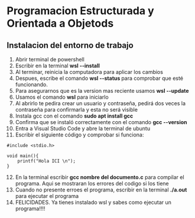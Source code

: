 # Programacion Estructurada y Orientada a Objetods
## Instalacion del entorno de trabajo

1. Abrir terminal de powershell 
2. Escribir en la terminal <b>wsl --install</b>
3. Al terminar, reinicia la computadora para aplicar los cambios
4. Despues, escribe el comando <b>wsl --status </b> para comprobar que esté funcionando.
5. Para asegurarnos que es la version mas reciente usamos <b>wsl --update </b>
6. Usamos el comando <b>wsl</b> para iniciarlo
7. Al abrirlo te pedira crear un usuario y contraseña, pedirá dos veces la contraseña para confirmarla y esta no será visible
8. Instala gcc con el comando <b>sudo apt install gcc</b>
9. Confirma que se instaló correctamente con el comando <b>gcc --version</b>
10. Entra a Visual Studio Code y abre la terminal de ubuntu
11. Escribir el siguiente código y comprobar si funciona:
```languaje
#include <stdio.h>

void main(){
    printf("Hola ICI \n");
}
```
12. En la terminal escribir <b>gcc nombre del documento.c</b> para compilar el programa. Aqui se mostraran los errores del codigo si los tiene
13. Cuando no presente erroes el programa, escribir en la terminal <b>./a.out</b> para ejecutar el programa
14. FELICIDADES. Ya tienes instalado wsl y sabes como ejecutar un programa!!!!
